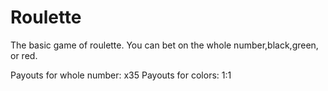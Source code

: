 # Roulette

The basic game of roulette. You can bet on the whole number,black,green, or red.

Payouts for whole number: x35
Payouts for colors: 1:1
